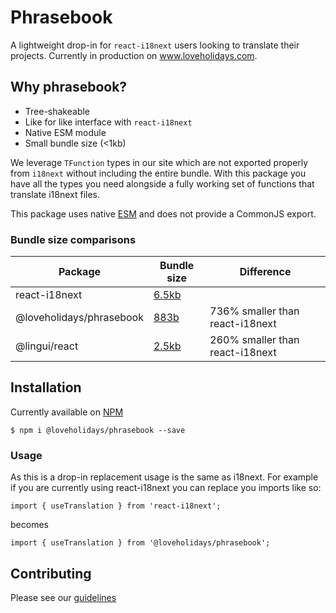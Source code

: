 # Phrasebook

A lightweight drop-in for `react-i18next` users looking to translate their projects. Currently in production on www.loveholidays.com.

## Why phrasebook?

- Tree-shakeable
- Like for like interface with `react-i18next`
- Native ESM module
- Small bundle size (<1kb)

We leverage `TFunction` types in our site which are not exported properly from `i18next` without including the entire bundle. With this package you have all the types you need alongside a fully working set of functions that translate i18next files.

This package uses native [ESM](https://developer.mozilla.org/en-US/docs/Web/JavaScript/Guide/Modules) and does not provide a CommonJS export.

### Bundle size comparisons

| Package                  | Bundle size                                                             | Difference                      |
| ------------------------ | ----------------------------------------------------------------------- | ------------------------------- |
| react-i18next            | [6.5kb](https://bundlephobia.com/package/react-i18next@11.16.2)         |                                 |
| @loveholidays/phrasebook | [883b](https://bundlephobia.com/package/@loveholidays/phrasebook@0.0.4) | 736% smaller than react-i18next |
| @lingui/react            | [2.5kb](https://bundlephobia.com/package/@lingui/react@3.13.2)          | 260% smaller than react-i18next |

## Installation

Currently available on [NPM](https://www.npmjs.com/package/@loveholidays/phrasebook)

```
$ npm i @loveholidays/phrasebook --save
```

### Usage

As this is a drop-in replacement usage is the same as i18next. For example if you are currently using react-i18next you can replace you imports like so:

```
import { useTranslation } from 'react-i18next';
```

becomes

```
import { useTranslation } from '@loveholidays/phrasebook';

```

## Contributing

Please see our [guidelines](./CONTRIBUTING.md)
